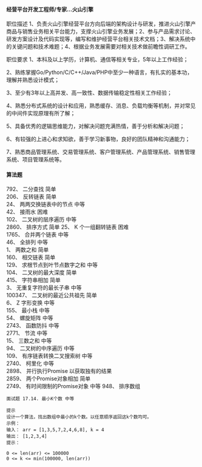 #### 经营平台开发工程师/专家…火山引擎

职位描述
1、负责火山引擎经营平台方向后端的架构设计与研发，推进火山引擎产商品与销售业务相关平台能力，支撑火山引擎业务发展；2、参与产品需求讨论、研发方案设计及代码实现等，编写和维护经营平台相关技术文档；3、解决系统中的关键问题和技术难题；4、根据业务发展需要对相关技术做前瞻性调研工作。

职位要求
1、本科及以上学历，计算机、通信等相关专业，5年以上工作经验；

2、熟练掌握Go/Python/C/C++/Java/PHP中至少一种语言，有扎实的基本功，理解并熟悉设计模式； 

3、至少有3年以上高并发、高一致性、数据传输稳定性相关工作经验； 

4、熟悉分布式系统的设计和应用，熟悉缓存、消息、负载均衡等机制，并对常见的中间件实现原理有所了解； 

5、具备优秀的逻辑思维能力，对解决问题充满热情，善于分析和解决问题； 

6、有较强的上进心和求知欲，善于学习新事物，良好的团队精神和沟通能力；

7、熟悉商品管理系统、交易管理系统、客户管理系统、产品管理系统、销售管理系统、项目管理系统等。



#### 算法题

792、 二分查找  简单  
206、 反转链表  简单  
24、 两两交换链表中的节点  中等  
42、 接雨水  困难  
102、 二叉树的层序遍历  中等  
2860、 排序方式   简单
25、 K 个一组翻转链表  困难  
1765、 合并两个链表  中等  
46、 全排列  中等  
1、 两数之和  简单  
160、 相交链表  简单  
129、 求根节点到叶节点数字之和  中等  
104、 二叉树的最大深度  简单  
415、 字符串相加  简单  
3、 无重复字符的最长子串  中等  
100347、 二叉树的最近公共祖先  简单  
6、 Z 字形变换  中等  
155、 最小栈  中等  
54、 螺旋矩阵  中等  
2743、 函数防抖  中等  
2771、 节流  中等  
15、 三数之和  中等  
94、 二叉树的中序遍历  中等  
109、 有序链表转换二叉搜索树  中等  
2740、 柯里化  中等  
2898、 并行执行Promise 以获取独有的结果  
2859、 两个Promise对象相加  简单  
2749、 有时间限制的Promise对象  中等 
948、 排序数组  

```
面试题 17.14. 最小K个数 中等

提示
设计一个算法，找出数组中最小的k个数。以任意顺序返回这k个数均可。
示例：
输入： arr = [1,3,5,7,2,4,6,8], k = 4
输出： [1,2,3,4]
提示：

0 <= len(arr) <= 100000
0 <= k <= min(100000, len(arr))
```